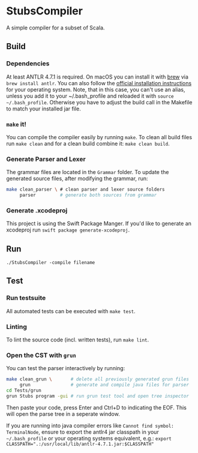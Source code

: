 # StubsCompiler
A simple compiler for a subset of Scala.

## Build

### Dependencies
At least ANTLR 4.7.1 is required.
On macOS you can install it with [brew](https://brew.sh) via `brew install antlr`.
You can also follow the [official installation instructions](http//antlr.org) for your operating system.
Note, that in this case, you can't use an alias, unless you add it to your ~/.bash_profile and reloaded it with `source ~/.bash_profile`. Otherwise you have to adjust the build call in the Makefile to match your installed jar file.

### `make` it!
You can compile the compiler easily by running `make`. To clean all build files run `make clean` and for a clean build combine it: `make clean build`.

### Generate Parser and Lexer
The grammar files are located in the `Grammar` folder. To update the generated source files, after modifying the grammar, run: 
```sh
make clean_parser \ # clean parser and lexer source folders
     parser         # generate both sources from grammar
```

### Generate .xcodeproj
This project is using the Swift Package Manger. If you'd like to generate an xcodeproj run `swift package generate-xcodeproj`.


## Run
`./StubsCompiler -compile filename`

## Test

### Run testsuite
All automated tests can be executed with `make test`.

### Linting
To lint the source code (incl. written tests), run `make lint`.

### Open the CST with `grun`
You can test the parser interactively by running:
```sh
make clean_grun \       # delete all previously generated grun files
     grun               # generate and compile java files for parser
cd Tests/grun
grun Stubs program -gui # run grun test tool and open tree inspector
```
Then paste your code, press Enter and Ctrl+D to indicating the EOF. This will open the parse tree in a seperate window.

If you are running into java compiler errors like `Cannot find symbol: TerminalNode`, ensure to export the antlr4 jar classpath in your `~/.bash_profile` or your operating systems equivalent, e.g.:
`export CLASSPATH=".:/usr/local/lib/antlr-4.7.1.jar:$CLASSPATH"`
